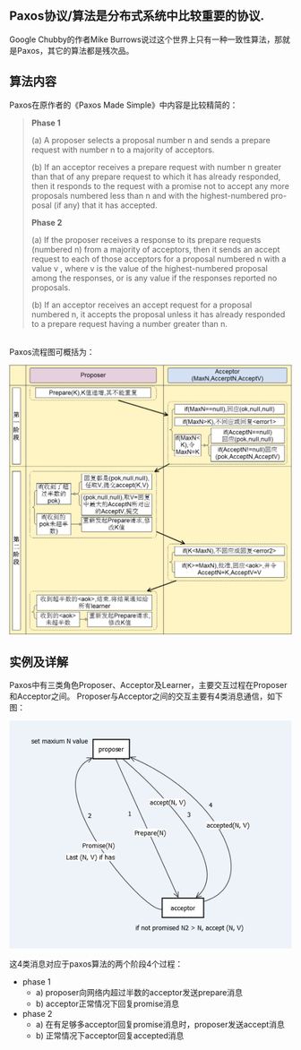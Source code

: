 ## Paxos协议/算法是分布式系统中比较重要的协议.
Google Chubby的作者Mike Burrows说过这个世界上只有一种一致性算法，那就是Paxos，其它的算法都是残次品。

## 算法内容
Paxos在原作者的《Paxos Made Simple》中内容是比较精简的：
> **Phase 1**  
>
> (a) A proposer selects a proposal number n and sends a prepare request with number n to a majority of acceptors.  
> 
> (b) If an acceptor receives a prepare request with number n greater than that of any prepare request to which it has already responded, then it responds to the request with a promise not to accept any more proposals numbered less than n and with the highest-numbered pro-posal (if any) that it has accepted.  
>
> **Phase 2**  
>
> (a) If the proposer receives a response to its prepare requests (numbered n) from a majority of acceptors, then it sends an accept request to each of those acceptors for a proposal numbered n with a value v , where v is the value of the highest-numbered proposal among the responses, or is any value if the responses reported no proposals.  
>
> (b) If an acceptor receives an accept request for a proposal numbered n, it accepts the proposal unless it has already responded to a prepare request having a number greater than n.  
<br>
Paxos流程图可概括为：

![image](/pic/paxos/paxos-flow.png)
<br>

## 实例及详解
Paxos中有三类角色Proposer、Acceptor及Learner，主要交互过程在Proposer和Acceptor之间。
Proposer与Acceptor之间的交互主要有4类消息通信，如下图：

![image](/pic/paxos/paxos-messages.png)

这4类消息对应于paxos算法的两个阶段4个过程：
- phase 1
  - a) proposer向网络内超过半数的acceptor发送prepare消息
  - b) acceptor正常情况下回复promise消息
- phase 2
  - a) 在有足够多acceptor回复promise消息时，proposer发送accept消息
  - b) 正常情况下acceptor回复accepted消息
